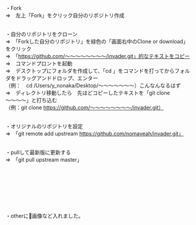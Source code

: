 ・Fork<br>
=>　左上「Fork」をクリック自分のリポジトリ作成<br><br>

・自分のリポジトリをクローン<br>
=>　「Forkした自分のリポジトリ」を緑色の「画面右中のClone or download」をクリック<br>
=>　「https://github.com/〜〜〜〜〜〜〜〜/invader.git」的なテキストをコピー<br>
=>　コマンドプロントを起動<br>
=>　デスクトップにフォルダを作成して、「cd 」をコマンドを打ってからフォルダをドラッグアンドドロップ、エンター<br>
    （例：　cd /Users/y_nonaka/Desktop/〜〜〜〜〜〜〜）こんなんなるはず<br>
=>　ディレクトリ移動したら　先ほどコピーしたテキストを「git clone 〜〜〜〜」と打ち込む<br>
    （例：git clone https://github.com/〜〜〜〜〜〜〜〜/invader.git）<br><br>

・オリジナルのリポジトリを設定<br>
=>　「git remote add upstream https://github.com/nomayeah/invader.git」<br><br>

・pullして最新版に更新する<br>
=>　「git pull upstream master」<br><br><br><br><br><br><br><br>

・otherに画像など入れました。